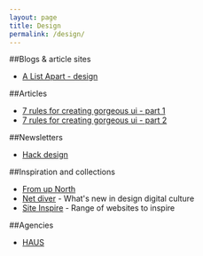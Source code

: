 ```yaml
---
layout: page
title: Design
permalink: /design/
---
```



##Blogs & article sites

- [A List Apart - design](http://alistapart.com/topics/design)

##Articles

- [7 rules for creating gorgeous ui - part 1](https://medium.com/@erikdkennedy/7-rules-for-creating-gorgeous-ui-part-1-559d4e805cda)
- [7 rules for creating gorgeous ui - part 2](https://medium.com/@erikdkennedy/7-rules-for-creating-gorgeous-ui-part-2-430de537ba96)

##Newsletters

- [Hack design](https://hackdesign.org/)


##Inspiration and collections

- [From up North](http://www.fromupnorth.com/)
- [Net diver](http://netdiver.net/) - What's new in design digital culture
- [Site Inspire](http://www.siteinspire.com/) - Range of websites to inspire

##Agencies

- [HAUS](http://www.byhaus.ca/en/)


